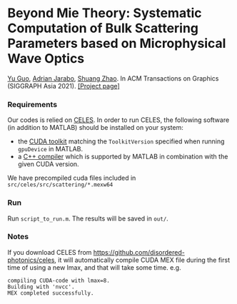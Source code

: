 # Beyond Mie Theory: Systematic Computation of Bulk Scattering Parameters based on Microphysical Wave Optics

[Yu Guo](https://www.ics.uci.edu/~yug10/), [Adrian Jarabo](http://giga.cps.unizar.es/~ajarabo/), [Shuang Zhao](https://shuangz.com/). 
In ACM Transactions on Graphics (SIGGRAPH Asia 2021). 
[[Project page]](https://shuangz.com/projects/beyond_mie-sa21/)


### Requirements
Our codes is relied on [CELES](https://github.com/disordered-photonics/celes).
In order to run CELES, the following software (in addition to MATLAB) should be installed on your system:
* the [CUDA toolkit](https://developer.nvidia.com/cuda-downloads) matching the `ToolkitVersion` specified when running `gpuDevice` in MATLAB.
* a [C++ compiler](https://it.mathworks.com/support/compilers.html) which is supported by MATLAB in combination with the given CUDA version.

We have precompiled cuda files included in `src/celes/src/scattering/*.mexw64`

### Run
Run `script_to_run.m`. The results will be saved in `out/`.

### Notes
If you download CELES from https://github.com/disordered-photonics/celes, 
it will automatically compile CUDA MEX file during the first time of using a new lmax, and that will take some time.
e.g.
```
compiling CUDA-code with lmax=8.
Building with 'nvcc'.
MEX completed successfully.
```
